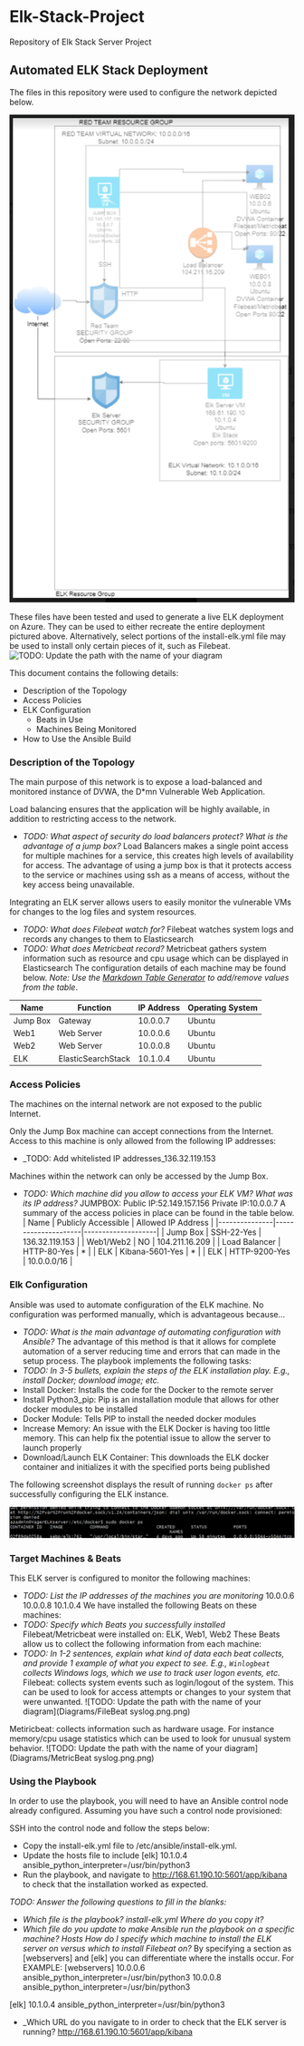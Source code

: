 # Elk-Stack-Project
Repository of Elk Stack Server Project
## Automated ELK Stack Deployment

The files in this repository were used to configure the network depicted below.

![TODO: Update the path with the name of your diagram](Diagrams/Network_Diagram.png.png)


These files have been tested and used to generate a live ELK deployment on Azure. They can be used to either recreate the entire deployment pictured above. Alternatively, select portions of the install-elk.yml file may be used to install only certain pieces of it, such as Filebeat.
![TODO: Update the path with the name of your diagram](Ansible/install-elk.yml)

This document contains the following details:
- Description of the Topology
- Access Policies
- ELK Configuration
  - Beats in Use
  - Machines Being Monitored
- How to Use the Ansible Build


### Description of the Topology

The main purpose of this network is to expose a load-balanced and monitored instance of DVWA, the D*mn Vulnerable Web Application.

Load balancing ensures that the application will be highly available, in addition to restricting access to the network.
- _TODO: What aspect of security do load balancers protect? What is the advantage of a jump box?_
Load Balancers makes a single point access for multiple machines for a service, this creates high levels of availability for access.
The advantage of using a jump box is that it protects access to the service or machines using ssh as a means of access, without the key access being unavailable. 

Integrating an ELK server allows users to easily monitor the vulnerable VMs for changes to the log files and system resources.
- _TODO: What does Filebeat watch for?_ 
Filebeat watches system logs and records any changes to them to Elasticsearch
- _TODO: What does Metricbeat record?_
Metricbeat gathers system information such as resource and cpu usage which can be displayed in Elasticsearch
The configuration details of each machine may be found below.
_Note: Use the [Markdown Table Generator](http://www.tablesgenerator.com/markdown_tables) to add/remove values from the table_.

| Name     | Function           | IP Address | Operating System |
|----------|--------------------|------------|------------------|
| Jump Box | Gateway            | 10.0.0.7   | Ubuntu           |
| Web1     | Web Server         | 10.0.0.6   | Ubuntu           |
| Web2     | Web Server         | 10.0.0.8   | Ubuntu           |
| ELK      | ElasticSearchStack | 10.1.0.4   | Ubuntu           |


### Access Policies

The machines on the internal network are not exposed to the public Internet. 

Only the Jump Box machine can accept connections from the Internet. Access to this machine is only allowed from the following IP addresses:
- _TODO: Add whitelisted IP addresses_136.32.119.153

Machines within the network can only be accessed by the Jump Box.
- _TODO: Which machine did you allow to access your ELK VM? What was its IP address?_
JUMPBOX:
	Public IP:52.149.157.156
	Private IP:10.0.0.7
A summary of the access policies in place can be found in the table below.
| Name          | Publicly Accessible | Allowed IP Address |
|---------------|---------------------|--------------------|
| Jump Box      | SSH-22-Yes          | 136.32.119.153     |
| Web1/Web2     | NO                  | 104.211.16.209     |
| Load Balancer | HTTP-80-Yes         | *                  |
| ELK           | Kibana-5601-Yes     | *                  |
| ELK           | HTTP-9200-Yes       | 10.0.0.0/16        |

### Elk Configuration

Ansible was used to automate configuration of the ELK machine. No configuration was performed manually, which is advantageous because...
- _TODO: What is the main advantage of automating configuration with Ansible?_
The advantage of this method is that it allows for complete automation of a server reducing time and errors that can made in the setup process.
The playbook implements the following tasks:
- _TODO: In 3-5 bullets, explain the steps of the ELK installation play. E.g., install Docker; download image; etc._
- Install Docker: Installs the code for the Docker to the remote server
- Install Python3_pip: Pip is an installation module that allows for other docker modules to be installed
- Docker Module: Tells PIP to install the needed docker modules
- Increase Memory: An issue with the ELK Docker is having too little memory. This can help fix the potential issue to allow the server to launch properly
- Download/Launch ELK Container: This downloads the ELK docker container and initializes it with the specified ports being published

The following screenshot displays the result of running `docker ps` after successfully configuring the ELK instance.

![TODO: Update the path with the name of your screenshot of docker ps output](Diagrams/Docker.png.png)


### Target Machines & Beats
This ELK server is configured to monitor the following machines:
- _TODO: List the IP addresses of the machines you are monitoring_
	10.0.0.6
	10.0.0.8
	10.1.0.4
We have installed the following Beats on these machines:
- _TODO: Specify which Beats you successfully installed_
	Filebeat/Metricbeat were installed on: ELK, Web1, Web2
These Beats allow us to collect the following information from each machine:
- _TODO: In 1-2 sentences, explain what kind of data each beat collects, and provide 1 example of what you expect to see. E.g., `Winlogbeat` collects Windows logs, which we use to track user logon events, etc._
Filebeat: collects system events such as login/logout of the system. This can be used to look for access attempts or changes to your system that were unwanted. 
![TODO: Update the path with the name of your diagram](Diagrams/FileBeat syslog.png.png)

Metiricbeat: collects information such as hardware usage. For instance memory/cpu usage statistics which can be used to look for unusual system behavior. 
![TODO: Update the path with the name of your diagram](Diagrams/MetricBeat syslog.png.png)

### Using the Playbook
In order to use the playbook, you will need to have an Ansible control node already configured. Assuming you have such a control node provisioned: 

SSH into the control node and follow the steps below:
- Copy the install-elk.yml file to /etc/ansible/install-elk.yml.
- Update the hosts file to include [elk] 10.1.0.4 ansible_python_interpreter=/usr/bin/python3
- Run the playbook, and navigate to http://168.61.190.10:5601/app/kibana to check that the installation worked as expected.

_TODO: Answer the following questions to fill in the blanks:_
- _Which file is the playbook? install-elk.yml Where do you copy it?_
- _Which file do you update to make Ansible run the playbook on a specific machine? Hosts How do I specify which machine to install the ELK server on versus which to install Filebeat on?_ 
By specifying a section as [webservers] and [elk] you can differentiate where the installs occur. For EXAMPLE:
[webservers]
10.0.0.6 ansible_python_interpreter=/usr/bin/python3
10.0.0.8 ansible_python_interpreter=/usr/bin/python3

[elk]
10.1.0.4 ansible_python_interpreter=/usr/bin/python3

- _Which URL do you navigate to in order to check that the ELK server is running?
http://168.61.190.10:5601/app/kibana
